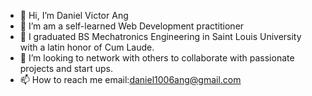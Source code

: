 - 👋 Hi, I’m Daniel Victor Ang
- 👀 I’m am a self-learned Web Development practitioner 
- 🌱 I graduated BS Mechatronics Engineering in Saint Louis University with a latin honor of Cum Laude.
- 💞️ I’m looking to network with others to collaborate with passionate projects and start ups.
- 📫 How to reach me email:daniel1006ang@gmail.com

<!---
Poink1006/Poink1006 is a ✨ special ✨ repository because its `README.md` (this file) appears on your GitHub profile.
You can click the Preview link to take a look at your changes.
--->
